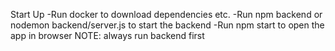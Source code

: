 Start Up
-Run docker to download dependencies etc.
-Run npm backend or nodemon backend/server.js to start the backend
-Run npm start to open the app in browser NOTE: always run backend first